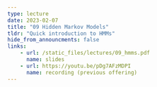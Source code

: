 ```yaml
---
type: lecture
date: 2023-02-07
title: "09 Hidden Markov Models"
tldr: "Quick introduction to HMMs"
hide_from_announcments: false
links: 
    - url: /static_files/lectures/09_hmms.pdf
      name: slides
    - url: https://youtu.be/pDg7AFzMDPI
      name: recording (previous offering)
---
```

